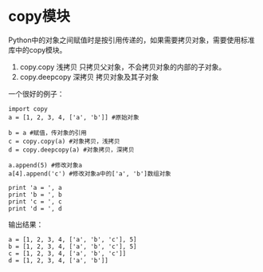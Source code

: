 # copy模块
Python中的对象之间赋值时是按引用传递的，如果需要拷贝对象，需要使用标准库中的copy模块。
1. copy.copy 浅拷贝 只拷贝父对象，不会拷贝对象的内部的子对象。
2. copy.deepcopy 深拷贝 拷贝对象及其子对象

一个很好的例子：

    import copy
    a = [1, 2, 3, 4, ['a', 'b']] #原始对象

    b = a #赋值，传对象的引用
    c = copy.copy(a) #对象拷贝，浅拷贝
    d = copy.deepcopy(a) #对象拷贝，深拷贝

    a.append(5) #修改对象a
    a[4].append('c') #修改对象a中的['a', 'b']数组对象

    print 'a = ', a
    print 'b = ', b
    print 'c = ', c
    print 'd = ', d
输出结果：

    a = [1, 2, 3, 4, ['a', 'b', 'c'], 5]
    b = [1, 2, 3, 4, ['a', 'b', 'c'], 5]
    c = [1, 2, 3, 4, ['a', 'b', 'c']]
    d = [1, 2, 3, 4, ['a', 'b']]
